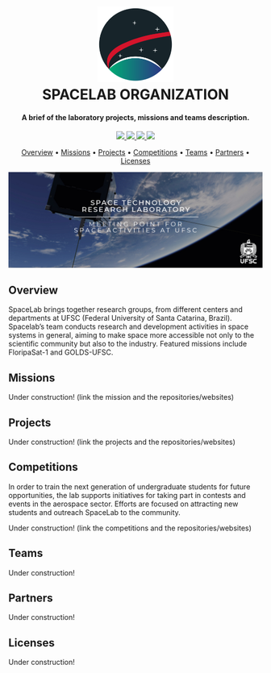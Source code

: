 

<h1 align="center">
  	<br>
  	<a href="spacelab.ufsc.br"><img src="https://github.com/spacelab-ufsc/spacelab/blob/master/figures/spacelab_icon.png" alt="SPACELAB" width="30%"></a>
  	<br>
  	SPACELAB ORGANIZATION
  	<br>
</h1>

<h4 align="center">A brief of the laboratory projects, missions and teams description.</h4>

<p align="center">
    <a href="https://spacelab.ufsc.br/en/team/">
		<img src="https://img.shields.io/badge/active%20members-20-lightgreen?style=for-the-badge">
	</a>
    <a href="https://spacelab.ufsc.br/en/team/">
		<img src="https://img.shields.io/badge/former%20members-30-blue?style=for-the-badge">
	</a>
	<a href="http://ufsc.br">
		<img src="https://img.shields.io/badge/sourced%20by-UFSC-red?style=for-the-badge">
	</a>
	<a href="https://spacelab.ufsc.br">
		<img src="https://img.shields.io/badge/for%20more-here-lightgray?style=for-the-badge">
	</a>
</p>

<p align="center">
  	<a href="#overview">Overview</a> •
  	<a href="#missions">Missions</a> •
  	<a href="#projects">Projects</a> •
  	<a href="#competitions">Competitions</a> •
  	<a href="#teams">Teams</a> •
  	<a href="#partners">Partners</a> •
  	<a href="#licenses">Licenses</a>
</p>

![banner](https://github.com/spacelab-ufsc/spacelab/blob/master/figures/banner.jpg)

## Overview

SpaceLab brings together research groups, from different centers and departments at UFSC (Federal University of Santa Catarina, Brazil). Spacelab’s team conducts research and development activities in space systems in general, aiming to make space more accessible not only to the scientific community but also to the industry. Featured missions include FloripaSat-1 and GOLDS-UFSC.

## Missions

Under construction!
(link the mission and the repositories/websites)

## Projects

Under construction!
(link the projects and the repositories/websites)

## Competitions

In order to train the next generation of undergraduate students for future opportunities, the lab supports initiatives for taking part in contests and events in the aerospace sector. Efforts are focused on attracting new students and outreach SpaceLab to the community.

Under construction!
(link the competitions and the repositories/websites)

## Teams

Under construction!

## Partners

Under construction!

## Licenses

Under construction!